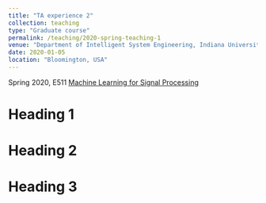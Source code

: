 ```yaml
---
title: "TA experience 2"
collection: teaching
type: "Graduate course"
permalink: /teaching/2020-spring-teaching-1
venue: "Department of Intelligent System Engineering, Indiana University"
date: 2020-01-05
location: "Bloomington, USA"
---
```


<p>Spring 2020, E511 <font color=blue><a href="https://luddy.indiana.edu/academics/courses/class/iub-spring-2020-engr-e511">Machine Learning for Signal Processing</a></font>
			</p>

Heading 1
======

Heading 2
======

Heading 3
======
